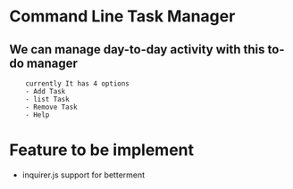 # Command Line Task Manager

## We can manage day-to-day activity with this to-do manager

        currently It has 4 options 
        - Add Task
        - list Task
        - Remove Task
        - Help 

# Feature to be implement
- inquirer.js support for betterment
